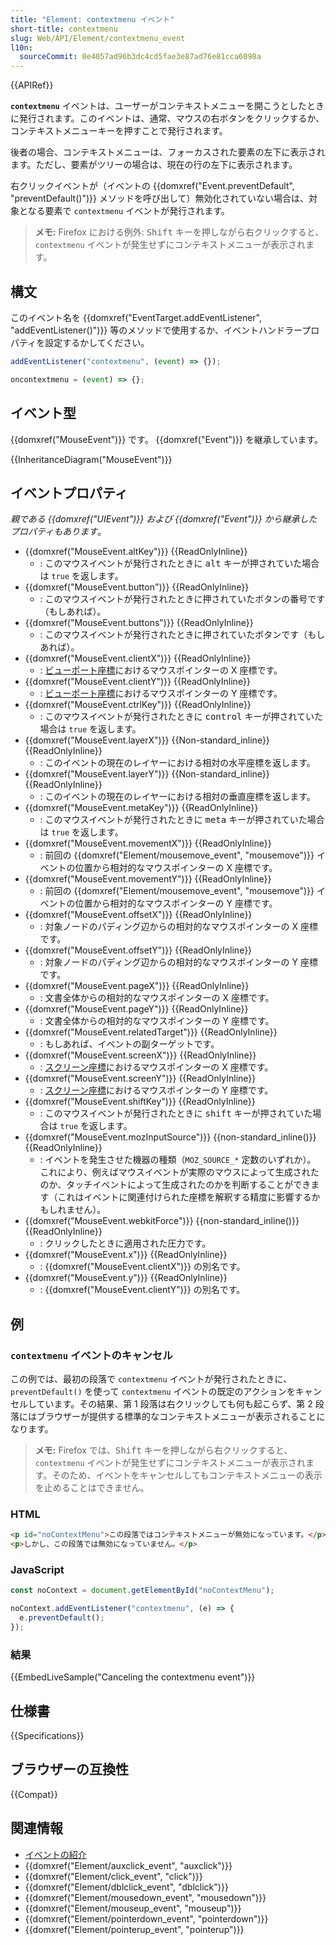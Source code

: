 ```yaml
---
title: "Element: contextmenu イベント"
short-title: contextmenu
slug: Web/API/Element/contextmenu_event
l10n:
  sourceCommit: 0e4057ad96b3dc4cd5fae3e87ad76e81cca6098a
---
```


{{APIRef}}

**`contextmenu`** イベントは、ユーザーがコンテキストメニューを開こうとしたときに発行されます。このイベントは、通常、マウスの右ボタンをクリックするか、コンテキストメニューキーを押すことで発行されます。

後者の場合、コンテキストメニューは、フォーカスされた要素の左下に表示されます。ただし、要素がツリーの場合は、現在の行の左下に表示されます。

右クリックイベントが（イベントの {{domxref("Event.preventDefault", "preventDefault()")}} メソッドを呼び出して）無効化されていない場合は、対象となる要素で `contextmenu` イベントが発行されます。

> **メモ:** Firefox における例外: <kbd>Shift</kbd> キーを押しながら右クリックすると、`contextmenu` イベントが発生せずにコンテキストメニューが表示されます。

## 構文

このイベント名を {{domxref("EventTarget.addEventListener", "addEventListener()")}} 等のメソッドで使用するか、イベントハンドラープロパティを設定するかしてください。

```js
addEventListener("contextmenu", (event) => {});

oncontextmenu = (event) => {};
```

## イベント型

{{domxref("MouseEvent")}} です。 {{domxref("Event")}} を継承しています。

{{InheritanceDiagram("MouseEvent")}}

## イベントプロパティ

_親である {{domxref("UIEvent")}} および {{domxref("Event")}} から継承したプロパティもあります_。

- {{domxref("MouseEvent.altKey")}} {{ReadOnlyInline}}
  - : このマウスイベントが発行されたときに <kbd>alt</kbd> キーが押されていた場合は `true` を返します。
- {{domxref("MouseEvent.button")}} {{ReadOnlyInline}}
  - : このマウスイベントが発行されたときに押されていたボタンの番号です（もしあれば）。
- {{domxref("MouseEvent.buttons")}} {{ReadOnlyInline}}
  - : このマウスイベントが発行されたときに押されていたボタンです（もしあれば）。
- {{domxref("MouseEvent.clientX")}} {{ReadOnlyInline}}
  - : [ビューポート座標](/ja/docs/Web/CSS/CSSOM_view/Coordinate_systems#ビューポート)におけるマウスポインターの X 座標です。
- {{domxref("MouseEvent.clientY")}} {{ReadOnlyInline}}
  - : [ビューポート座標](/ja/docs/Web/CSS/CSSOM_view/Coordinate_systems#ビューポート)におけるマウスポインターの Y 座標です。
- {{domxref("MouseEvent.ctrlKey")}} {{ReadOnlyInline}}
  - : このマウスイベントが発行されたときに <kbd>control</kbd> キーが押されていた場合は `true` を返します。
- {{domxref("MouseEvent.layerX")}} {{Non-standard_inline}} {{ReadOnlyInline}}
  - : このイベントの現在のレイヤーにおける相対の水平座標を返します。
- {{domxref("MouseEvent.layerY")}} {{Non-standard_inline}} {{ReadOnlyInline}}
  - : このイベントの現在のレイヤーにおける相対の垂直座標を返します。
- {{domxref("MouseEvent.metaKey")}} {{ReadOnlyInline}}
  - : このマウスイベントが発行されたときに <kbd>meta</kbd> キーが押されていた場合は `true` を返します。
- {{domxref("MouseEvent.movementX")}} {{ReadOnlyInline}}
  - : 前回の {{domxref("Element/mousemove_event", "mousemove")}} イベントの位置から相対的なマウスポインターの X 座標です。
- {{domxref("MouseEvent.movementY")}} {{ReadOnlyInline}}
  - : 前回の {{domxref("Element/mousemove_event", "mousemove")}} イベントの位置から相対的なマウスポインターの Y 座標です。
- {{domxref("MouseEvent.offsetX")}} {{ReadOnlyInline}}
  - : 対象ノードのパディング辺からの相対的なマウスポインターの X 座標です。
- {{domxref("MouseEvent.offsetY")}} {{ReadOnlyInline}}
  - : 対象ノードのパディング辺からの相対的なマウスポインターの Y 座標です。
- {{domxref("MouseEvent.pageX")}} {{ReadOnlyInline}}
  - : 文書全体からの相対的なマウスポインターの X 座標です。
- {{domxref("MouseEvent.pageY")}} {{ReadOnlyInline}}
  - : 文書全体からの相対的なマウスポインターの Y 座標です。
- {{domxref("MouseEvent.relatedTarget")}} {{ReadOnlyInline}}
  - : もしあれば、イベントの副ターゲットです。
- {{domxref("MouseEvent.screenX")}} {{ReadOnlyInline}}
  - : [スクリーン座標](/ja/docs/Web/CSS/CSSOM_view/Coordinate_systems#スクリーン)におけるマウスポインターの X 座標です。
- {{domxref("MouseEvent.screenY")}} {{ReadOnlyInline}}
  - : [スクリーン座標](/ja/docs/Web/CSS/CSSOM_view/Coordinate_systems#スクリーン)におけるマウスポインターの Y 座標です。
- {{domxref("MouseEvent.shiftKey")}} {{ReadOnlyInline}}
  - : このマウスイベントが発行されたときに <kbd>shift</kbd> キーが押されていた場合は `true` を返します。
- {{domxref("MouseEvent.mozInputSource")}} {{non-standard_inline()}} {{ReadOnlyInline}}
  - : イベントを発生させた機器の種類（`MOZ_SOURCE_*` 定数のいずれか）。
    これにより、例えばマウスイベントが実際のマウスによって生成されたのか、タッチイベントによって生成されたのかを判断することができます（これはイベントに関連付けられた座標を解釈する精度に影響するかもしれません）。
- {{domxref("MouseEvent.webkitForce")}} {{non-standard_inline()}} {{ReadOnlyInline}}
  - : クリックしたときに適用された圧力です。
- {{domxref("MouseEvent.x")}} {{ReadOnlyInline}}
  - : {{domxref("MouseEvent.clientX")}} の別名です。
- {{domxref("MouseEvent.y")}} {{ReadOnlyInline}}
  - : {{domxref("MouseEvent.clientY")}} の別名です。

## 例

### `contextmenu` イベントのキャンセル

この例では、最初の段落で `contextmenu` イベントが発行されたときに、`preventDefault()` を使って `contextmenu` イベントの既定のアクションをキャンセルしています。その結果、第 1 段落は右クリックしても何も起こらず、第 2 段落にはブラウザーが提供する標準的なコンテキストメニューが表示されることになります。

> **メモ:** Firefox では、<kbd>Shift</kbd> キーを押しながら右クリックすると、`contextmenu` イベントが発生せずにコンテキストメニューが表示されます。そのため、イベントをキャンセルしてもコンテキストメニューの表示を止めることはできません。

### HTML

```html
<p id="noContextMenu">この段落ではコンテキストメニューが無効になっています。</p>
<p>しかし、この段落では無効になっていません。</p>
```

### JavaScript

```js
const noContext = document.getElementById("noContextMenu");

noContext.addEventListener("contextmenu", (e) => {
  e.preventDefault();
});
```

### 結果

{{EmbedLiveSample("Canceling the contextmenu event")}}

## 仕様書

{{Specifications}}

## ブラウザーの互換性

{{Compat}}

## 関連情報

- [イベントの紹介](/ja/docs/Learn/JavaScript/Building_blocks/Events)
- {{domxref("Element/auxclick_event", "auxclick")}}
- {{domxref("Element/click_event", "click")}}
- {{domxref("Element/dblclick_event", "dblclick")}}
- {{domxref("Element/mousedown_event", "mousedown")}}
- {{domxref("Element/mouseup_event", "mouseup")}}
- {{domxref("Element/pointerdown_event", "pointerdown")}}
- {{domxref("Element/pointerup_event", "pointerup")}}
